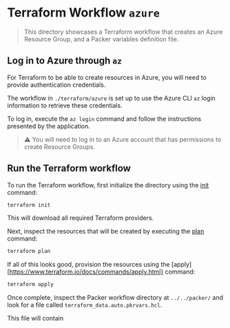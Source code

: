 # Terraform Workflow `azure`

> This directory showcases a Terraform workflow that creates an Azure Resource Group, and a Packer variables definition file.

## Log in to Azure through `az`

For Terraform to be able to create resources in Azure, you will need to provide authentication credentials.

The workflow in `./terraform/azure` is set up to use the Azure CLI `az` login information to retrieve these credentials.

To log in, execute the `az login` command and follow the instructions presented by the application.

> ⚠️ You will need to log in to an Azure account that has permissions to create Resource Groups.

## Run the Terraform workflow

To run the Terraform workflow, first initialize the directory using the [init](https://www.terraform.io/docs/commands/init.html) command:

```sh
terraform init
```

This will download all required Terraform providers.

Next, inspect the resources that will be created by executing the [plan](https://www.terraform.io/docs/commands/plan.html) command:

```sh
terraform plan
```

If all of this looks good, provision the resources using the [apply][https://www.terraform.io/docs/commands/apply.html} command:

```sh
terraform apply
```

Once complete, inspect the Packer workflow directory at `../../packer/` and look for a file called `terraform_data.auto.pkrvars.hcl`.

This file will contain
